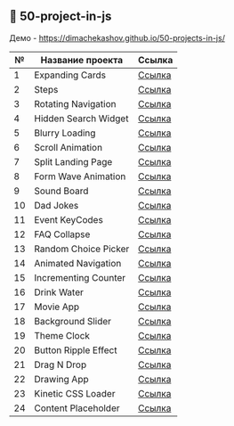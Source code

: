 ## :ledger: 50-project-in-js

Демо - https://dimachekashov.github.io/50-projects-in-js/

| №   | Название проекта     | Ссылка                                                                                        |
| --- | -------------------- | --------------------------------------------------------------------------------------------- |
| 1   | Expanding Cards      | [Ссылка](https://dimachekashov.github.io/50-projects-in-js/ExpandingCards-1/index.html)       |
| 2   | Steps                | [Ссылка](https://dimachekashov.github.io/50-projects-in-js/Steps-2/index.html)                |
| 3   | Rotating Navigation  | [Ссылка](https://dimachekashov.github.io/50-projects-in-js/RotatingNavigation-3/index.html)   |
| 4   | Hidden Search Widget | [Ссылка](https://dimachekashov.github.io/50-projects-in-js/HiddenSearchWidget-4/index.html)   |
| 5   | Blurry Loading       | [Ссылка](https://dimachekashov.github.io/50-projects-in-js/BlurryLoading-5/index.html)        |
| 6   | Scroll Animation     | [Ссылка](https://dimachekashov.github.io/50-projects-in-js/ScrollAnimation-6/index.html)      |
| 7   | Split Landing Page   | [Ссылка](https://dimachekashov.github.io/50-projects-in-js/SplitLandingPage-7/index.html)     |
| 8   | Form Wave Animation  | [Ссылка](https://dimachekashov.github.io/50-projects-in-js/FormWaveAnimation-8/index.html)    |
| 9   | Sound Board          | [Ссылка](https://dimachekashov.github.io/50-projects-in-js/SoundBoard-9/index.html)           |
| 10  | Dad Jokes            | [Ссылка](https://dimachekashov.github.io/50-projects-in-js/DadJokes-10/index.html)            |
| 11  | Event KeyCodes       | [Ссылка](https://dimachekashov.github.io/50-projects-in-js/EventKeyCodes-11/index.html)       |
| 12  | FAQ Collapse         | [Ссылка](https://dimachekashov.github.io/50-projects-in-js/FAQCollapse-12/index.html)         |
| 13  | Random Choice Picker | [Ссылка](https://dimachekashov.github.io/50-projects-in-js/RandomChoicePicker-13/index.html)  |
| 14  | Animated Navigation  | [Ссылка](https://dimachekashov.github.io/50-projects-in-js/AnimatedNavigation-14/index.html)  |
| 15  | Incrementing Counter | [Ссылка](https://dimachekashov.github.io/50-projects-in-js/IncrementingCounter-15/index.html) |
| 16  | Drink Water          | [Ссылка](https://dimachekashov.github.io/50-projects-in-js/DrinkWater-16/index.html)          |
| 17  | Movie App            | [Ссылка](https://dimachekashov.github.io/50-projects-in-js/MovieApp-17/index.html)            |
| 18  | Background Slider    | [Ссылка](https://dimachekashov.github.io/50-projects-in-js/BackgroundSlider-18/index.html)    |
| 19  | Theme Clock          | [Ссылка](https://dimachekashov.github.io/50-projects-in-js/ThemeClock-19/index.html)          |
| 20  | Button Ripple Effect | [Ссылка](https://dimachekashov.github.io/50-projects-in-js/ButtonRippleEffect-20/index.html)  |
| 21  | Drag N Drop          | [Ссылка](https://dimachekashov.github.io/50-projects-in-js/DragNDrop-21/index.html)           |
| 22  | Drawing App          | [Ссылка](https://dimachekashov.github.io/50-projects-in-js/DrawingApp-22/index.html)          |
| 23  | Kinetic CSS Loader   | [Ссылка](https://dimachekashov.github.io/50-projects-in-js/KineticCSSLoader-23/index.html)    |
| 24  | Content Placeholder  | [Ссылка](https://dimachekashov.github.io/50-projects-in-js/ContentPlaceholder-24/index.html)  |

